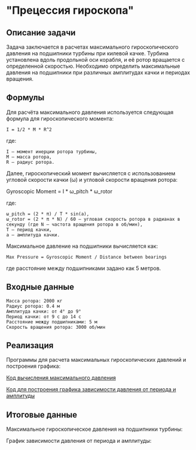 # "Прецессия гироскопа"

## Описание задачи
Задача заключается в расчетах максимального гироскопического давления на подшипники турбины при килевой качке. Турбина установлена вдоль продольной оси корабля, и её ротор вращается с определенной скоростью. Необходимо определить максимальные давления на подшипники при различных амплитудах качки и периодах вращения.

## Формулы
Для расчёта максимального давления используется следующая формула для гироскопического момента:

    I = 1/2 * M * R^2

где:

    I — момент инерции ротора турбины,
    M — масса ротора,
    R — радиус ротора.

Далее, гироскопический момент вычисляется с использованием угловой скорости качки (ω) и угловой скорости вращения ротора:

Gyroscopic Moment = I * ω_pitch * ω_rotor

где:
    
    ω_pitch = (2 * π) / T * sin(a),
    ω_rotor = (2 * π * N) / 60 — угловая скорость ротора в радианах в секунду (где N — частота вращения ротора в об/мин),
    T — период качки,
    a — амплитуда качки.

Максимальное давление на подшипники вычисляется как:

    Max Pressure = Gyroscopic Moment / Distance between bearings

где расстояние между подшипниками задано как 5 метров.

## Входные данные
    
    Масса ротора: 2000 кг
    Радиус ротора: 0.4 м
    Амплитуда качки: от 4° до 9°
    Период качки: от 9 с до 14 с
    Расстояние между подшипниками: 5 м
    Скорость вращения ротора: 3000 об/мин

## Реализация

Программы для расчета максимальных гироскопических давлений и построения графика:

[Код вычисления максимального давления](main.py)

[Код для построения графика зависимости давления от периода и амплитуды](Graph.py)

## Итоговые данные

Максимальное гироскопическое давления на подшипники турбины:




График зависимости давления от периода и амплитуды:


